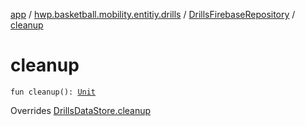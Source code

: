 [app](../../index.md) / [hwp.basketball.mobility.entitiy.drills](../index.md) / [DrillsFirebaseRepository](index.md) / [cleanup](.)

# cleanup

`fun cleanup(): `[`Unit`](https://kotlinlang.org/api/latest/jvm/stdlib/kotlin/-unit/index.html)

Overrides [DrillsDataStore.cleanup](../-drills-data-store/cleanup.md)

